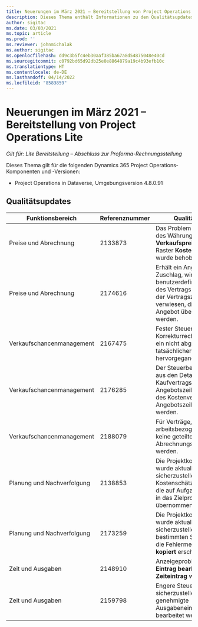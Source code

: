 ```yaml
---
title: Neuerungen im März 2021 – Bereitstellung von Project Operations Lite
description: Dieses Thema enthält Informationen zu den Qualitätsupdates, die in der März 2021-Veröffentlichung von Project Operations-Lite-Bereitstellung verfügbar sind.
author: sigitac
ms.date: 03/03/2021
ms.topic: article
ms.prod: ''
ms.reviewer: johnmichalak
ms.author: sigitac
ms.openlocfilehash: dd9c3b5fc4eb30aaf385ba67a8d54875048e40cd
ms.sourcegitcommit: c0792bd65d92db25e0e8864879a19c4b93efb10c
ms.translationtype: HT
ms.contentlocale: de-DE
ms.lasthandoff: 04/14/2022
ms.locfileid: "8583859"
---
```

# <a name="whats-new-march-2021---project-operations-lite-deployment"></a>Neuerungen im März 2021 – Bereitstellung von Project Operations Lite

_Gilt für: Lite Bereitstellung – Abschluss zur Proforma-Rechnungsstellung_


Dieses Thema gilt für die folgenden Dynamics 365 Project Operations-Komponenten und -Versionen:

- Project Operations in Dataverse, Umgebungsversion 4.8.0.91 

## <a name="quality-updates"></a>Qualitätsupdates

| **Funktionsbereich** | **Referenznummer** | **Qualitätsupdate** |
| --- | --- | --- |
| Preise und Abrechnung | 2133873 | Das Problem bei der Anzeige des Währungssymbols für **Verkaufspreis pro Einheit** im Raster **Kostenschätzungen** wurde behoben. |
| Preise und Abrechnung | 2174616 | Erhält ein Angebot den Zuschlag, wird auf die benutzerdefinierte Preisliste des Vertrags in den Detaisl der Vertragszeilen verwiesen, die aus dem Angebot übernommen werden. |
| Verkaufschancenmanagement | 2167475 | Fester Steuerbetrag in der Korrekturrechnung, aus dem ein nicht abgerechneter tatsächlicher Eintrag hervorgegangen ist. |
| Verkaufschancenmanagement | 2176285 | Der Steuerbetrag darf nicht aus den Details des Kaufvertrags/der Angebotszeile in die Details des Kostenvertrags/der Angebotszeile übernommen werden. |
| Verkaufschancenmanagement | 2188079 | Für Verträge, die nicht arbeitsbezogen sind, darf keine geteilte Abrechnungsregel erstellt werden. |
| Planung und Nachverfolgung | 2138853 | Die Projektkopierfunktion wurde aktualisiert, um sicherzustellen, dass Kostenschätzungspositionen, die auf Aufgaben verweisen, in das Zielprojekt übernommen werden. |
| Planung und Nachverfolgung | 2173259 | Die Projektkopierfunktion wurde aktualisiert, um sicherzustellen, dass in bestimmten Szenarien nicht die Fehlermeldung **PSP wird kopiert** erscheint. |
| Zeit und Ausgaben | 2148910 | Anzeigeproblem der Seite **Eintrag bearbeiten** im Raster **Zeiteintrag** wurde behoben. |
| Zeit und Ausgaben | 2159798 | Engere Steuerung, um sicherzustellen, dass genehmigte Ausgabeneinträge nicht bearbeitet werden können. |



